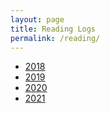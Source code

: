 ```yaml
---
layout: page
title: Reading Logs
permalink: /reading/
---
```


<div id="main">
  <ul class="big-list">
    <li><a href="/reading/2018">2018</a></li>
    <li><a href="/reading/2019">2019</a></li>
    <li><a href="/reading/2020">2020</a></li>
    <li><a href="/reading/2021">2021</a></li>
  </ul>
</div> 

